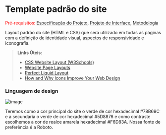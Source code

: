 # Template padrão do site

<span style="color:red">Pré-requisitos: <a href="2-Especificação do Projeto.md"> Especificação do Projeto</a></span>, <a href="3-Projeto de Interface.md"> Projeto de Interface</a>, <a href="4-Metodologia.md"> Metodologia</a>

Layout padrão do site (HTML e CSS) que será utilizado em todas as páginas com a definição de identidade visual, aspectos de responsividade e iconografia.

> **Links Úteis**:
>
> - [CSS Website Layout (W3Schools)](https://www.w3schools.com/css/css_website_layout.asp)
> - [Website Page Layouts](http://www.cellbiol.com/bioinformatics_web_development/chapter-3-your-first-web-page-learning-html-and-css/website-page-layouts/)
> - [Perfect Liquid Layout](https://matthewjamestaylor.com/perfect-liquid-layouts)
> - [How and Why Icons Improve Your Web Design](https://usabilla.com/blog/how-and-why-icons-improve-you-web-design/)

### Linguagem de design
![image](https://user-images.githubusercontent.com/98277143/194730168-ad3ecb89-acd8-449d-a4c8-73b23443f5c5.png)

Teremos como a cor principal do site o verde de cor hexadecimal #78B69C e a secundária o verde de cor hexadecimal #5D8876 e como contraste escolhemos a cor de realce amarela hexadecimal #F6D83A. Nossa fonte de preferência é a Roboto.
